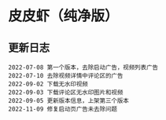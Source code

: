 # 皮皮虾（纯净版）

更新日志
-----------
```
2022-07-08 第一个版本，去除启动广告，视频列表广告
2022-07-10 去除视频详情中评论区的广告
2022-09-02 下载无水印视频
2022-09-03 下载评论区无水印图片和视频
2022-09-05 更新版本信息，上架第三个版本
2022-11-09 修复启动页广告未去除问题
```

